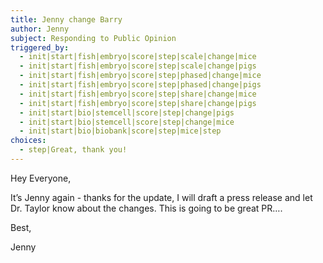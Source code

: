```yaml
---
title: Jenny change Barry
author: Jenny
subject: Responding to Public Opinion
triggered_by:
  - init|start|fish|embryo|score|step|scale|change|mice
  - init|start|fish|embryo|score|step|scale|change|pigs
  - init|start|fish|embryo|score|step|phased|change|mice
  - init|start|fish|embryo|score|step|phased|change|pigs
  - init|start|fish|embryo|score|step|share|change|mice
  - init|start|fish|embryo|score|step|share|change|pigs
  - init|start|bio|stemcell|score|step|change|pigs
  - init|start|bio|stemcell|score|step|change|mice
  - init|start|bio|biobank|score|step|mice|step
choices:
  - step|Great, thank you!
---
```


Hey Everyone,

It’s Jenny again - thanks for the update, I will draft a press release and let Dr. Taylor know about the changes. This is going to be great PR….

Best,

Jenny
